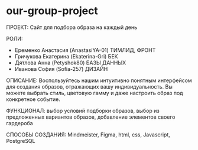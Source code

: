# our-group-project
ПРОЕКТ: Сайт для подбора образа на каждый день

РОЛИ:
- Еременко Анастасия (AnastasiYA-01) ТИМЛИД, ФРОНТ 
- Гричукова Екатерина (Ekaterina-Gri) БЕК 
- Дятлова Анна (Petyshok80) БАЗЫ ДАННЫХ 
- Иванова София (Sofia-257) ДИЗАЙН

ОПИСАНИЕ: Воспользуйтесь нашим интуитивно понятным интерфейсом для создания образов, отражающих вашу индивидуальность. Вы можете выбрать стиль, цветовую гамму и даже настроить образ под конкретное событие.

ФУНКЦИОНАЛ: выбор условий подборки образов, выбор из предложенных вариантов образов, добавление элементов своего гардероба

СПОСОБЫ СОЗДАНИЯ: Mindmeister, Figma, html, css, Javascript, PostgreSQL


